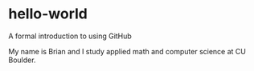 # hello-world
A formal introduction to using GitHub

My name is Brian and I study applied math and computer science at CU Boulder.
